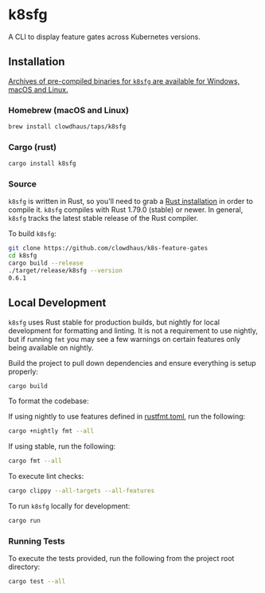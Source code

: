 # k8sfg

A CLI to display feature gates across Kubernetes versions.

## Installation

[Archives of pre-compiled binaries for `k8sfg` are available for Windows, macOS and Linux.](https://github.com/clowdhaus/k8s-feature-gates/releases)

### Homebrew (macOS and Linux)

```sh
brew install clowdhaus/taps/k8sfg
```

### Cargo (rust)

```sh
cargo install k8sfg
```

### Source

`k8sfg` is written in Rust, so you'll need to grab a [Rust installation](https://www.rust-lang.org/) in order to compile it.
`k8sfg` compiles with Rust 1.79.0 (stable) or newer. In general, `k8sfg` tracks the latest stable release of the Rust compiler.

To build `k8sfg`:

```sh
git clone https://github.com/clowdhaus/k8s-feature-gates
cd k8sfg
cargo build --release
./target/release/k8sfg --version
0.6.1
```

## Local Development

`k8sfg` uses Rust stable for production builds, but nightly for local development for formatting and linting. It is not a requirement to use nightly, but if running `fmt` you may see a few warnings on certain features only being available on nightly.

Build the project to pull down dependencies and ensure everything is setup properly:

```sh
cargo build
```

To format the codebase:

If using nightly to use features defined in [rustfmt.toml](rustfmt.toml), run the following:

```sh
cargo +nightly fmt --all
```

If using stable, run the following:

```sh
cargo fmt --all
```

To execute lint checks:

```sh
cargo clippy --all-targets --all-features
```

To run `k8sfg` locally for development:

```sh
cargo run
```

### Running Tests

To execute the tests provided, run the following from the project root directory:

```sh
cargo test --all
```

